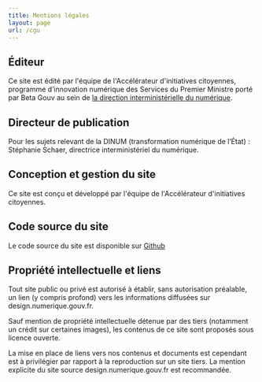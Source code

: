 ```yaml
---
title: Mentions légales
layout: page
url: /cgu
---
```

## Éditeur

Ce site est édité par l'équipe de l'Accélérateur d'initiatives citoyennes, programme d’innovation numérique des Services du Premier Ministre porté par Beta Gouv au sein de [la direction interministérielle du numérique](https://www.numerique.gouv.fr).

## Directeur de publication

Pour les sujets relevant de la DINUM (transformation numérique de l’État) : Stéphanie Schaer, directrice interministériel du numérique.

## Conception et gestion du site

Ce site est conçu et développé par l'équipe de l'Accélérateur d'initiatives citoyennes.

## Code source du site

Le code source du site est disponible sur [Github](https://github.com/etalab/site-aic-v2)

## Propriété intellectuelle et liens

Tout site public ou privé est autorisé à établir, sans autorisation préalable, un lien (y compris profond) vers les informations diffusées sur design.numerique.gouv.fr.

Sauf mention de propriété intellectuelle détenue par des tiers (notamment un crédit sur certaines images), les contenus de ce site sont proposés sous licence ouverte.

La mise en place de liens vers nos contenus et documents est cependant est à privilégier par rapport à la reproduction sur un site tiers. La mention explicite du site source design.numerique.gouv.fr est recommandée.